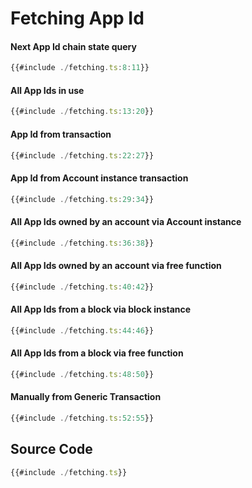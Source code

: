 # Fetching App Id

#### Next App Id chain state query

```ts
{{#include ./fetching.ts:8:11}}
```

#### All App Ids in use

```ts
{{#include ./fetching.ts:13:20}}
```

#### App Id from transaction

```ts
{{#include ./fetching.ts:22:27}}
```

#### App Id from Account instance transaction

```ts
{{#include ./fetching.ts:29:34}}
```

#### All App Ids owned by an account via Account instance

```ts
{{#include ./fetching.ts:36:38}}
```

#### All App Ids owned by an account via free function

```ts
{{#include ./fetching.ts:40:42}}
```

#### All App Ids from a block via block instance

```ts
{{#include ./fetching.ts:44:46}}
```

#### All App Ids from a block via free function

```ts
{{#include ./fetching.ts:48:50}}
```

#### Manually from Generic Transaction

```ts
{{#include ./fetching.ts:52:55}}
```

## Source Code

```ts
{{#include ./fetching.ts}}
```
